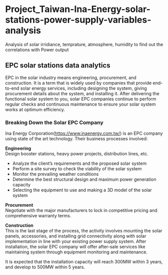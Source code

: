 # Project_Taiwan-Ina-Energy-solar-stations-power-supply-variables-analysis
Analysis of solar irridiance, temprature, atmosphere, humidity to find out the correlations with Power output
## EPC solar stations data analytics
EPC in the solar industry means engineering, procurement, and construction. It is a term that is widely used by companies that provide end-to-end solar energy services, including designing the system, giving procurement details about the system, and installing it. After delivering the functional solar system to you, solar EPC companies continue to perform regular checks and continuous maintenance to ensure your solar system works at optimum efficiency.

### **Breaking Down the Solar EPC Company**  
Ina Energy Corporation(https://www.inaenergy.com.tw/) is an EPC company using state of the art technology. Their business processes involved:

**Engineering**  
Design booster stations, heavy power projects, distribution lines, etc.
- Analyze the client’s requirements and the proposed solar system
- Perform a site survey to check the viability of the solar system
- Monitor the prevailing weather conditions
- Determine the best structural design and maximum power generation capacity
- Selecting the equipment to use and making a 3D model of the solar system

**Procurement**  
Negotiate with the major manufacturers to lock in competitive pricing and comprehensive warranty terms. 

**Construction**  
This is the last stage of the process, the activity involves mounting the solar panels, accessories, and installing grid connectivity along with solar implementation in line with your existing power supply system. After installation, the solar EPC company will offer after-sale services like maintaining system through equipment monitoring and maintenance.

It is expected that the installation capacity will reach 300MW within 3 years, and develop to 500MW within 5 years.
